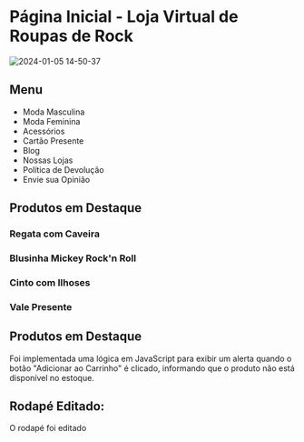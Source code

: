 # Página Inicial - Loja Virtual de Roupas de Rock

![2024-01-05 14-50-37](https://github.com/GleisonAmorim/Atividade-M4S2-RockStore-/assets/54336609/ef9b9db6-6dcd-4060-8ff6-9470a7532706)

## Menu
- Moda Masculina
- Moda Feminina
- Acessórios
- Cartão Presente
- Blog
- Nossas Lojas
- Política de Devolução
- Envie sua Opinião

## Produtos em Destaque

### Regata com Caveira

### Blusinha Mickey Rock'n Roll

### Cinto com Ilhoses

### Vale Presente

## Produtos em Destaque
Foi implementada uma lógica em JavaScript para exibir um alerta quando o botão "Adicionar ao Carrinho" é clicado, informando que o produto não está disponível no estoque.

## Rodapé Editado:
O rodapé foi editado
